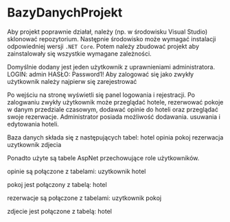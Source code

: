 # BazyDanychProjekt

Aby projekt poprawnie działał, należy (np. w środowisku Visual Studio) sklonować repozytorium. Następnie środowisko może wymagać instalacji odpowiedniej wersji `.NET Core`. Potem należy zbudować projekt aby zainstalowały się wszystkie wymagane zależności.

Domyślnie dodany jest jeden użytkownik z uprawnieniami administratora.
LOGIN: admin
HASŁO: Password1!
Aby zalogować się jako zwykły użytkownik należy najpierw się zarejestrować

Po wejściu na stronę wyświetli się panel logowania i rejestracji. Po zalogwaniu zwykły użytkownik może przeglądać hotele, rezerwować pokoje w danym przedziale czasowym, dodawać opinie do hoteli oraz przeglądać swoje rezerwacje. Administrator posiada możliwość dodawania. usuwania i edytowania hoteli.

Baza danych składa się z następujących tabel:
hotel
opinia
pokoj
rezerwacja
uzytkownik
zdjecia

Ponadto użyte są tabele AspNet przechowujące role użytkowników.

opinie są połączone z tabelami:
uzytkownik
hotel

pokoj jest połączony z tabelą:
hotel

rezerwacje są połączone z tabelami:
uzytkownik
pokoj

zdjecie jest połączone z tabelą:
hotel
